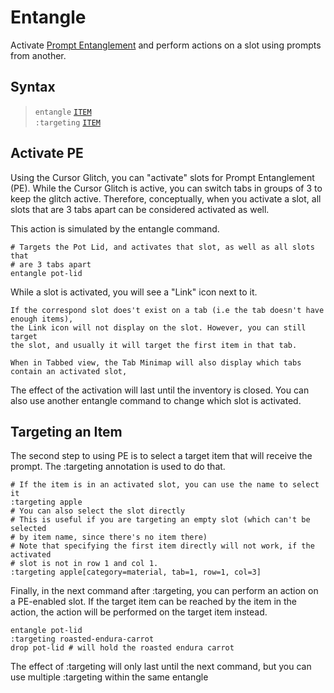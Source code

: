 # Entangle

Activate [Prompt Entanglement](../ist/pe.md) and perform actions on a slot using prompts
from another.

## Syntax
> `entangle` [`ITEM`](../user/syntax_item.md)<br>
> `:targeting` [`ITEM`](../user/syntax_item.md)<br>

## Activate PE

Using the Cursor Glitch, you can "activate" slots for Prompt Entanglement (PE).
While the Cursor Glitch is active, you can switch tabs in groups of 3 to keep
the glitch active. Therefore, conceptually, when you activate a slot,
all slots that are 3 tabs apart can be considered activated as well.

This action is simulated by the <skyb>entangle</skyb> command.

```skybook
# Targets the Pot Lid, and activates that slot, as well as all slots that
# are 3 tabs apart
entangle pot-lid
```

While a slot is activated, you will see a "Link" icon next to it.

```admonish tip
If the correspond slot does't exist on a tab (i.e the tab doesn't have enough items),
the Link icon will not display on the slot. However, you can still target
the slot, and usually it will target the first item in that tab.

When in Tabbed view, the Tab Minimap will also display which tabs contain an activated slot,
```

The effect of the activation will last until the inventory is closed. You can also
use another <skyb>entangle</skyb> command to change which slot is activated.

## Targeting an Item
The second step to using PE is to select a target item that will receive the prompt.
The <skyb>:targeting</skyb> annotation is used to do that.

```skybook
# If the item is in an activated slot, you can use the name to select it
:targeting apple
# You can also select the slot directly
# This is useful if you are targeting an empty slot (which can't be selected
# by item name, since there's no item there)
# Note that specifying the first item directly will not work, if the activated
# slot is not in row 1 and col 1.
:targeting apple[category=material, tab=1, row=1, col=3]
```

Finally, in the next command after <skyb>:targeting</skyb>, you can perform
an action on a PE-enabled slot. If the target item can be reached by the item
in the action, the action will be performed on the target item instead.

```skybook
entangle pot-lid
:targeting roasted-endura-carrot
drop pot-lid # will hold the roasted endura carrot
```

The effect of <skyb>:targeting</skyb> will only last until the next command,
but you can use multiple <skyb>:targeting</skyb> within the same <skyb>entangle</skyb>


